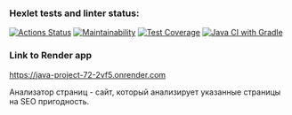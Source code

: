 ### Hexlet tests and linter status:
[![Actions Status](https://github.com/ArturAkhmetovSochi/java-project-72/actions/workflows/hexlet-check.yml/badge.svg)](https://github.com/ArturAkhmetovSochi/java-project-72/actions)
[![Maintainability](https://api.codeclimate.com/v1/badges/7bf0b522592caafed04f/maintainability)](https://codeclimate.com/github/ArturAkhmetovSochi/java-project-72/maintainability)
[![Test Coverage](https://api.codeclimate.com/v1/badges/7bf0b522592caafed04f/test_coverage)](https://codeclimate.com/github/ArturAkhmetovSochi/java-project-72/test_coverage)
[![Java CI with Gradle](https://github.com/ArturAkhmetovSochi/java-project-72/actions/workflows/action.yml/badge.svg)](https://github.com/ArturAkhmetovSochi/java-project-72/actions/workflows/action.yml)

### Link to Render app
https://java-project-72-2vf5.onrender.com

Анализатор страниц - сайт, который анализирует указанные страницы на SEO пригодность. 
